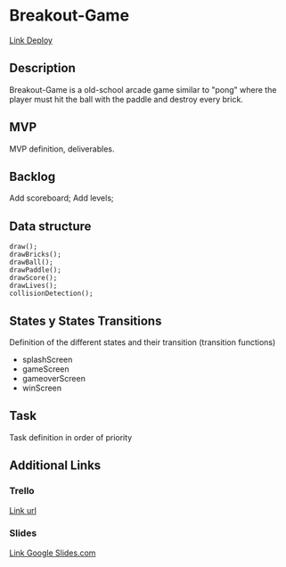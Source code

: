 # Breakout-Game
[Link Deploy](https://makariuz.github.io/Breakout-Game/)


## Description

Breakout-Game is a old-school arcade game similar to "pong" where the player must hit the ball with the paddle and destroy every
brick.

## MVP
MVP definition, deliverables.

## Backlog

Add scoreboard;
Add levels;


## Data structure

    draw();
    drawBricks();
    drawBall();
    drawPaddle();
    drawScore();
    drawLives();
    collisionDetection();

## States y States Transitions
Definition of the different states and their transition (transition functions)

- splashScreen
- gameScreen
- gameoverScreen
- winScreen


## Task
Task definition in order of priority


## Additional Links


### Trello
[Link url](https://trello.com)


### Slides
[Link Google Slides.com](https://docs.google.com/presentation/d/1G8Kn6JvZV2lbAYu5_hKG-J9dY6-hHrl_DDWPTYB1bvY/edit?usp=sharing)
